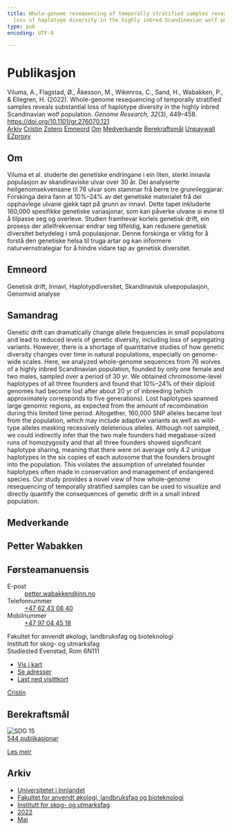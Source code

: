 ```yaml
---
title: Whole-genome resequencing of temporally stratified samples reveals substantial
  loss of haplotype diversity in the highly inbred Scandinavian wolf population
type: pub
encoding: UTF-8

---
```

<h1>Publikasjon</h1>
<article id="csl-bib-container-4I7AZX6H" class="csl-bib-container">
  <div class="csl-bib-body"> <div class="csl-entry">Viluma, A., Flagstad, Ø., Åkesson, M., Wikenros, C., Sand, H., Wabakken, P., &#38; Ellegren, H. (2022). Whole-genome resequencing of temporally stratified samples reveals substantial loss of haplotype diversity in the highly inbred Scandinavian wolf population. <i>Genome Research</i>, <i>32</i>(3), 449–458. <a href="https://doi.org/10.1101/gr.276070.121">https://doi.org/10.1101/gr.276070.121</a></div> </div>
  <div class="csl-bib-buttons">
    <a href="#taxonomy-article-4I7AZX6H" alt="archive" class="csl-bib-button">Arkiv</a>
    <a href="https://app.cristin.no/results/show.jsf?id=2023582" alt="Cristin" class="csl-bib-button">Cristin</a>
    <a href="http://zotero.org/groups/5881554/items/4I7AZX6H" alt="Zotero" class="csl-bib-button">Zotero</a>
    <a href="#keywords-article-4I7AZX6H" alt="keywords" class="csl-bib-button">Emneord</a>
    <a href="#about-article-4I7AZX6H" alt="about_pub" class="csl-bib-button">Om</a>
    <a href="#contributors-article-4I7AZX6H" alt="contributors" class="csl-bib-button">Medverkande</a>
    <a href="#sdg-article-4I7AZX6H" alt="sdg" class="csl-bib-button">Berekraftsmål</a>
    <a href="https://genome.cshlp.org/content/32/3/449.full.pdf" alt="Unpaywall" class="csl-bib-button">Unpaywall</a>
    <a href="https://genome.cshlp.org/content/32/3/449.full.pdf" alt="EZproxy" class="csl-bib-button">EZproxy</a>
  </div>
  <div id="csl-bib-meta-container-4I7AZX6H"></div>
</article>
<div id="csl-bib-meta-4I7AZX6H" class="csl-bib-meta">
  <article id="about-article-4I7AZX6H" class="about_pub-article">
    <h1>Om</h1>
    Viluma et al. studerte dei genetiske endringane i ein liten, sterkt innavla populasjon av skandinaviske ulvar over 30 år. Dei analyserte heilgenomsekvensane til 76 ulvar som stammar frå berre tre grunnleggjarar. Forskinga deira fann at 10%–24% av det genetiske materialet frå dei opphavlege ulvane gjekk tapt på grunn av innavl. Dette tapet inkluderte 160,000 spesifikke genetiske variasjonar, som kan påverke ulvane si evne til å tilpasse seg og overleve. Studien framhevar korleis genetisk drift, ein prosess der allelfrekvensar endrar seg tilfeldig, kan redusere genetisk diversitet betydeleg i små populasjonar. Denne forskinga er viktig for å forstå den genetiske helsa til truga artar og kan informere naturvernstrategiar for å hindre vidare tap av genetisk diversitet.
  </article>
  <article id="keywords-article-4I7AZX6H" class="keywords-article">
    <h1>Emneord</h1>
    Genetisk drift, Innavl, Haplotypdiversitet, Skandinavisk ulvepopulasjon, Genomvid analyse
  </article>
  <article id="abstract-article-4I7AZX6H" class="abstract-article">
    <h1>Samandrag</h1>
    Genetic drift can dramatically change allele frequencies in small populations and lead to reduced levels of genetic diversity, including loss of segregating variants. However, there is a shortage of quantitative studies of how genetic diversity changes over time in natural populations, especially on genome-wide scales. Here, we analyzed whole-genome sequences from 76 wolves of a highly inbred Scandinavian population, founded by only one female and two males, sampled over a period of 30 yr. We obtained chromosome-level haplotypes of all three founders and found that 10%–24% of their diploid genomes had become lost after about 20 yr of inbreeding (which approximately corresponds to five generations). Lost haplotypes spanned large genomic regions, as expected from the amount of recombination during this limited time period. Altogether, 160,000 SNP alleles became lost from the population, which may include adaptive variants as well as wild-type alleles masking recessively deleterious alleles. Although not sampled, we could indirectly infer that the two male founders had megabase-sized runs of homozygosity and that all three founders showed significant haplotype sharing, meaning that there were on average only 4.2 unique haplotypes in the six copies of each autosome that the founders brought into the population. This violates the assumption of unrelated founder haplotypes often made in conservation and management of endangered species. Our study provides a novel view of how whole-genome resequencing of temporally stratified samples can be used to visualize and directly quantify the consequences of genetic drift in a small inbred population.
  </article>
  <article id="contributors-article-4I7AZX6H" class="contributors-article">
    <h1>Medverkande</h1>
    <div class="personas"> <div class="vrtx-hinn-person-card"> <div class="photo"> <i class="lar la-user-circle missing-person"></i> </div> <div class="info"> <hgroup><h1>Petter Wabakken</h1> <h2>Førsteamanuensis</h2> </hgroup><dl> <dt>E-post</dt> <dd> <a href="mailto:petter.wabakken@inn.no">petter.wabakken@inn.no</a> </dd> <dt>Telefonnummer</dt> <dd><a href="tel:+4762430840"> +47 62 43 08 40 </a></dd> <dt>Mobilnummer</dt> <dd><a href="tel:+4797044518"> +47 97 04 45 18 </a></dd> </dl> <p> Fakultet for anvendt økologi, landbruksfag og bioteknologi<br> Institutt for skog- og utmarksfag<br> Studiested Evenstad, Rom 6N111 </p> <ul class="vrtx-hinn-links"> <li><a href="https://www.google.com/maps?q=61.42516,11.07813">Vis i kart</a></li> <li><a href="https://www.inn.no/finn-en-ansatt/petter-wabakken.html#vrtx-hinn-addresses">Se adresser</a></li> <li><a href="https://www.inn.no/finn-en-ansatt/petter-wabakken.html?vrtx=vcf">Last ned visittkort</a></li> </ul> </div> </div> <a href="https://app.cristin.no/persons/show.jsf?id=328337" alt="Cristin URL" class="personas-cristin">Cristin</a> </div>
  </article>
  <article id="sdg-article-4I7AZX6H" class="sdg-article">
    <h1>Berekraftsmål</h1>
    <div class="sdg-container"><div id="sdg15" class="sdg">
        <img src="{{< params subfolder >}}images/sdg/sdg15_nn.png" class="image" alt="SDG 15">
        <div class="sdg-overlay">
          <a href="{{< params subfolder >}}nn/archive/?sdg=15#archive" class="sdg-publication-count"><span>544</span> publikasjonar</a>
          <p><a href="https://fn.no/om-fn/fns-baerekraftsmaal/livet-paa-land?lang=nno-NO" class="sdg-read-more">Les meir</a></p>
        </div>
      </div></div>
  </article>
  <article id="taxonomy-article-4I7AZX6H" class="taxonomy-article">
    <h1>Arkiv</h1>
    <ul>
      <li><a href="{{< params subfolder >}}nn/archive/?key=3DCRN523">Universitetet i Innlandet</a></li>
      <li><a href="{{< params subfolder >}}nn/archive/?key=T77LXH6D">Fakultet for anvendt økologi, landbruksfag og bioteknologi</a></li>
      <li><a href="{{< params subfolder >}}nn/archive/?key=7TRARPE3">Institutt for skog- og utmarksfag</a></li>
      <li><a href="{{< params subfolder >}}nn/archive/?key=H9K9UC39">2022</a></li>
      <li><a href="{{< params subfolder >}}nn/archive/?key=YAL942HZ">Mai</a></li>
    </ul>
  </article>
</div>
